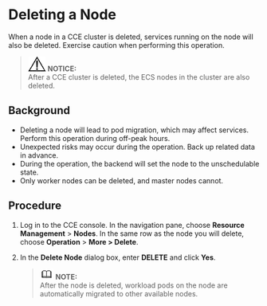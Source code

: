 # Deleting a Node<a name="cce_01_0186"></a>

When a node in a CCE cluster is deleted, services running on the node will also be deleted. Exercise caution when performing this operation.

>![](public_sys-resources/icon-notice.gif) **NOTICE:**   
>After a CCE cluster is deleted, the ECS nodes in the cluster are also deleted.  

## Background<a name="section83421713122615"></a>

-   Deleting a node will lead to pod migration, which may affect services. Perform this operation during off-peak hours.
-   Unexpected risks may occur during the operation. Back up related data in advance.
-   During the operation, the backend will set the node to the unschedulable state.
-   Only worker nodes can be deleted, and master nodes cannot.

## Procedure<a name="section727210277269"></a>

1.  Log in to the CCE console. In the navigation pane, choose  **Resource Management**  \>  **Nodes**. In the same row as the node you will delete, choose  **Operation**  \>  **More \> Delete**.
2.  In the  **Delete Node**  dialog box, enter  **DELETE**  and click  **Yes**.

    >![](public_sys-resources/icon-note.gif) **NOTE:**   
    >After the node is deleted, workload pods on the node are automatically migrated to other available nodes.  


